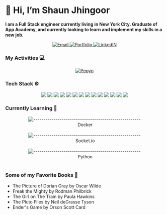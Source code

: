 # 👋 Hi, I’m Shaun Jhingoor
**I am a Full Stack engineer currently living in New York City. Graduate of App Academy, and currently looking to learn and implement my skills in a new job.**


  <div align="center">
  <a href="mailto:Jhingoor1945@gmail.com" target="_blank">
    <img src="https://img.shields.io/badge/Gmail-D14836?style=for-the-badge&logo=gmail&logoColor=white" alt="Email"/>
  </a>

  <a href="https://shaunjhingoor.github.io/Portfolio/" target="_blank">
    <img src="https://img.shields.io/badge/Portfolio-%23000000.svg?style=for-the-badge&logo=firefox&logoColor=#FF7139" alt="Portfolio"/>
  </a>
  
  <a href="https://www.linkedin.com/in/shaun-jhingoor-10a50328a/" target="_blank">
    <img src="https://img.shields.io/badge/LinkedIn-0077B5?style=for-the-badge&logo=linkedin&logoColor=white" alt="LinkedIN"/>
  </a>

</div>

  
### My Activities 💻
 <div align="center">
<a href="https://github.com/ShaunJhingoor">
  <img  alt="Pepyn" src="https://github-readme-stats.vercel.app/api/top-langs/?username=ShaunJhingoor&theme=tokyonight&layout=compact&bg_color=0D1117&hide_border=true&count_private=true" />
</a>
</div>
  
### Tech Stack ⚙️ 
<div align="center">
<img src="https://img.shields.io/badge/JavaScript-F7DF1E?style=for-the-badge&logo=javascript&logoColor=black"/> <img src="https://img.shields.io/badge/Ruby-CC342D?style=for-the-badge&logo=ruby&logoColor=white"/> <img src="https://img.shields.io/badge/Python-3776AB?style=for-the-badge&logo=python&logoColor=white"/> <img src="https://img.shields.io/badge/HTML5-E34F26?style=for-the-badge&logo=html5&logoColor=white"/> <img src="https://img.shields.io/badge/CSS3-1572B6?style=for-the-badge&logo=css3&logoColor=white"/>  <img src="https://img.shields.io/badge/Ruby_on_Rails-CC0000?style=for-the-badge&logo=ruby-on-rails&logoColor=white"/> <img src="https://img.shields.io/badge/MongoDB-4EA94B?style=for-the-badge&logo=mongodb&logoColor=white"/> <img src="https://img.shields.io/badge/Express.js-404D59?style=for-the-badge"/> <img src="https://img.shields.io/badge/React-20232A?style=for-the-badge&logo=react&logoColor=61DAFB"/> <img src="https://img.shields.io/badge/Node.js-43853D?style=for-the-badge&logo=node.js&logoColor=white"/> <img src="https://img.shields.io/badge/Redux-593D88?style=for-the-badge&logo=redux&logoColor=white"/> <img src="https://img.shields.io/badge/PostgreSQL-316192?style=for-the-badge&logo=postgresql&logoColor=white"/>  <img src="https://img.shields.io/badge/Amazon_AWS-FF9900?style=for-the-badge&logo=amazonaws&logoColor=white"/> <img src="https://img.shields.io/badge/Markdown-000000?style=for-the-badge&logo=markdown&logoColor=white"/>
</div>

### Currently Learning 🔧
<div align="center">

![-----------------------------------------------------](https://progress-bar.dev/45) 
 <br/>
 &nbsp;Docker
   <br/>
    <br/>
![-----------------------------------------------------](https://progress-bar.dev/30) 
 <br/>
&nbsp;Socket.io
    <br/>
    <br/>
  ![-----------------------------------------------------](https://progress-bar.dev/20) 
 <br/>
&nbsp;Python
 <br/>
    <br/>


</div>

### Some of my Favorite Books 📖

- The Picture of Dorian Gray by Oscar Wilde
- Freak the Mighty by Rodman Philbrick
- The Girl on The Train by Paula Hawkins
- The Pluto Files by Neil deGrasse Tyson
- Ender's Game by Orson Scott Card



